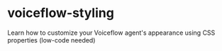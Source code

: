 # voiceflow-styling
Learn how to customize your Voiceflow agent's appearance using CSS properties (low-code needed)
